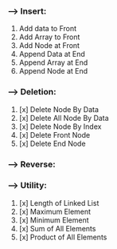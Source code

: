 ### --> Insert:

1. Add data to Front
2. Add Array to Front
3. Add Node at Front
4. Append Data at End
5. Append Array at End
6. Append Node at End

### --> Deletion:

1. [x] Delete Node By Data
2. [x] Delete All Node By Data
3. [x] Delete Node By Index
4. [x] Delete Front Node
5. [x] Delete End Node

### --> Reverse:


### --> Utility:

1. [x] Length of Linked List
2. [x] Maximum Element
3. [x] Minimum Element
4. [x] Sum of All Elements
5. [x] Product of All Elements

